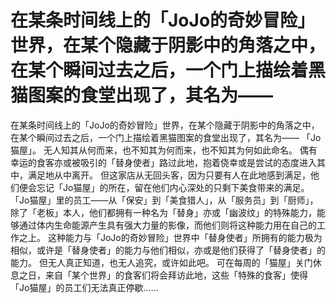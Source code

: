 # 在某条时间线上的「JoJo的奇妙冒险」世界，在某个隐藏于阴影中的角落之中，在某个瞬间过去之后，一个门上描绘着黑猫图案的食堂出现了，其名为——
在某条时间线上的「JoJo的奇妙冒险」世界，在某个隐藏于阴影中的角落之中，在某个瞬间过去之后，一个门上描绘着黑猫图案的食堂出现了，其名为——
「Jo猫屋」。
无人知其从何而来，也不知其为何而来，也不知其为何如此命名。
偶有幸运的食客亦或被吸引的「替身使者」路过此地，抱着侥幸或是尝试的态度进入其中，满足地从中离开。
但这家店从无回头客，因为只要有人在此地感到满足，他们便会忘记「Jo猫屋」的所在，留在他们内心深处的只剩下美食带来的满足。
「Jo猫屋」里的员工——从「保安」到「美食猎人」，从「服务员」到「厨师」，除了「老板」本人，他们都拥有一种名为「替身」亦或「幽波纹」的特殊能力，能够通过体内生命能源产生具有强大力量的影像，而他们则将这种能力用在自己的工作之上。
这种能力与「JoJo的奇妙冒险」世界中「替身使者」所拥有的能力极为相似，或许是「替身使者」的能力与他们相似，亦或是他们获得了「替身使者」的能力。
但无人真正知道，也无人追究，或许如此吧。
可在每周的「猫屋」关门休息之日，来自「某个世界」的食客们将会拜访此地，这些「特殊的食客」使得「Jo猫屋」的员工们无法真正停歇......